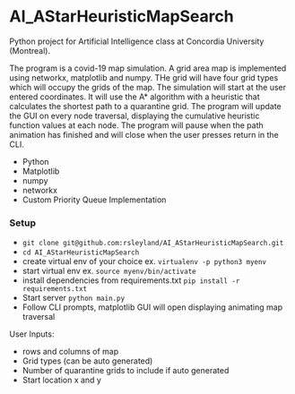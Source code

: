 # AI_AStarHeuristicMapSearch

Python project for Artificial Intelligence class at Concordia University (Montreal).

The program is a covid-19 map simulation. A grid area map is implemented using networkx, matplotlib and numpy. THe grid will have four grid types which will occupy the grids of the map. The simulation will start at the user entered coordinates. It will use the A* algorithm with a heuristic that calculates the shortest path to a quarantine grid. The program will update the GUI on every node traversal, displaying the cumulative heuristic function values at each node. The program will pause when the path animation has finished and will close when the user presses return in the CLI.

- Python
- Matplotlib
- numpy
- networkx
- Custom Priority Queue Implementation

### Setup
- `git clone git@github.com:rsleyland/AI_AStarHeuristicMapSearch.git`
- `cd AI_AStarHeuristicMapSearch`
- create virtual env of your choice ex. `virtualenv -p python3 myenv`
- start virtual env ex. `source myenv/bin/activate`
- install dependencies from requirements.txt `pip install -r requirements.txt`
- Start server `python main.py`
- Follow CLI prompts, matplotlib GUI will open displaying animating map traversal

User Inputs:
- rows and columns of map
- Grid types (can be auto generated)
- Number of quarantine grids to include if auto generated
- Start location x and y
